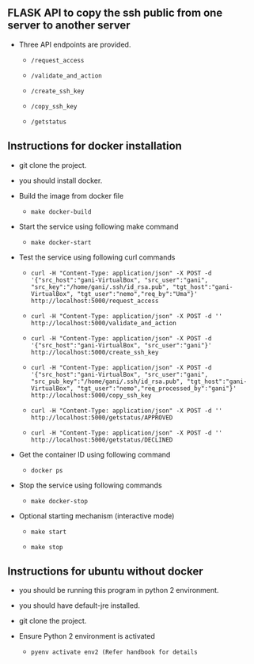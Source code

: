 ## FLASK API to copy the ssh public from one server to another server 
  
* Three API endpoints are provided.

  * ```/request_access```
  
  * ```/validate_and_action```
  
  * ```/create_ssh_key```
  
  * ```/copy_ssh_key```  
 
   * ```/getstatus```
   
## Instructions for docker installation

* git clone the project.

* you should install docker.


* Build the image from docker file

	* ``` make docker-build ```

* Start the service using following make command
  
  * ```make docker-start```

* Test the service using following curl commands
  
  
  * ```curl -H "Content-Type: application/json" -X POST -d '{"src_host":"gani-VirtualBox", "src_user":"gani", "src_key":"/home/gani/.ssh/id_rsa.pub", "tgt_host":"gani-VirtualBox", "tgt_user":"nemo","req_by":"Uma"}' http://localhost:5000/request_access```
  
  * ```curl -H "Content-Type: application/json" -X POST -d '' http://localhost:5000/validate_and_action```     
  
  * ```curl -H "Content-Type: application/json" -X POST -d '{"src_host":"gani-VirtualBox", "src_user":"gani"}' http://localhost:5000/create_ssh_key```

  * ```curl -H "Content-Type: application/json" -X POST -d '{"src_host":"gani-VirtualBox", "src_user":"gani", "src_pub_key":"/home/gani/.ssh/id_rsa.pub", "tgt_host":"gani-VirtualBox", "tgt_user":"nemo","req_processed_by":"gani"}' http://localhost:5000/copy_ssh_key```

  * ```curl -H "Content-Type: application/json" -X POST -d '' http://localhost:5000/getstatus/APPROVED```
  
   * ```curl -H "Content-Type: application/json" -X POST -d '' http://localhost:5000/getstatus/DECLINED```
  
* Get the container ID using following command
  
  * ```docker ps```

* Stop the service using following commands
  
  * ```make docker-stop```

* Optional starting mechanism (interactive mode)
  
  * ```make start``` 
  
  * ```make stop```
	
## Instructions for ubuntu without docker

* you should be running this program in python 2 environment.

* you should have default-jre installed.

* git clone the project.


* Ensure Python 2 environment is activated

	* ``` pyenv activate env2 (Refer handbook for details ```
  
  



